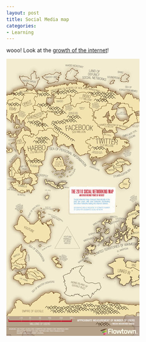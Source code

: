 ```yaml
---
layout: post
title: Social Media map
categories:
- Learning
---
```


wooo! Look at the [growth of the internet](http://mashable.com/2010/08/11/2010-social-networking-map/)!

![](/img/social-networks-map.jpg "social-networks-map")
